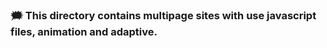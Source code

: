 ### :right_anger_bubble: This directory contains multipage sites with use javascript files, animation and adaptive.

